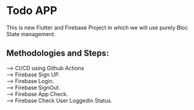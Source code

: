 # Todo APP

This is new Flutter and Firebase Project in which we will use purely Bloc State management.

## Methodologies and Steps:

--> CI/CD using Github Actions  
--> Firebase Sign UP.  
--> Firebase Login.  
--> Firebase SignOut.  
--> Firebase App Check.  
--> Firebase Check User Loggedin Status.  
